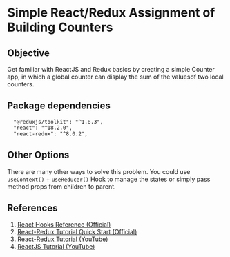# Simple React/Redux Assignment of Building Counters

## Objective
Get familiar with ReactJS and Redux basics by creating a simple Counter app, in which a global counter can display the sum of the values ​​of two local counters.

## Package dependencies
```
  "@reduxjs/toolkit": "^1.8.3",
  "react": "^18.2.0",
  "react-redux": "^8.0.2",
```

## Other Options
There are many other ways to solve this problem. You could use `useContext()` + `useReducer()` Hook to manage the states or simply pass method props from children to parent.


## References
1. [React Hooks Reference (Official)](https://reactjs.org/docs/hooks-reference.html)
2. [React-Redux Tutorial Quick Start (Official)](https://react-redux.js.org/tutorials/quick-start)
3. [React-Redux Tutorial (YouTube)](https://www.youtube.com/playlist?list=PLC3y8-rFHvwheJHvseC3I0HuYI2f46oAK)
4. [ReactJS Tutorial (YouTube)](https://www.youtube.com/playlist?list=PLC3y8-rFHvwgg3vaYJgHGnModB54rxOk3)